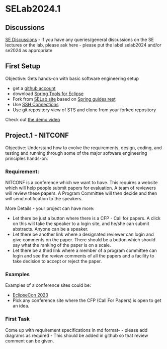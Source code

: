 # SELab2024.1 

## Discussions
[SE Discussions](https://github.com/manojnpalat/manojnpalat.github.io/discussions?discussions_q=is%3Aopen+label%3Aselab2024) - If you have any queries/general discussions on the SE lectures or the lab, please ask here - please put the label selab2024 and/or se2024 as appropriate

## First Setup
Objective: Gets hands-on with basic software engineering setup

- get a [ github account](https://github.com/)
- download [Spring Tools for Eclipse](https://spring.io/tools)
- Fork from [SELab site](https://github.com/manojnpalat/selab23_basics) based on [Spring guides rest](https://github.com/spring-guides/tut-rest)
- Use [SSH Connections](https://github.com/settings/keys)
- Use git repository view of STS and clone from your forked repository

Check out [the demo video](https://youtu.be/qG8qgX7lquY)

## Project.1 -  NITCONF
Objective: Understand how to evolve the requirements, design, coding, and testing and running through some of the major software engineering principles hands-on.

### Requirement:

NITCONF is a conference which we want to have. This requires a website which will help people submit papers for evaluation. A team of reviewers will review these papers. A Program Committee will then decide and then will send notification to the speakers.

More Details - your project can have more:
 - Let there be just a button where there is a CFP - Call for papers. A click on this will take the speaker to a login site, and he/she can submit abstracts. Anyone can be a speaker.
 - Let there be another link where a designated reviewer can login and give comments on the paper. There should be a button which should say what the ranking of the paper is on a scale.
 - Let there be a third link where a member of a program committee can login and see the review comments of all the papers and a facility to take decision to accept or reject the paper.

### Examples

Examples  of a conference sites could be:

 - [ EclipseCon 2023 ](https://www.eclipsecon.org/2023)
 - Pick any conference site where the CFP (Call For Papers) is open to get an idea.

### First Task
Come up with requirement specifications in md format- - please add diagrams as required - This should be added in github so that review comment can be given.
